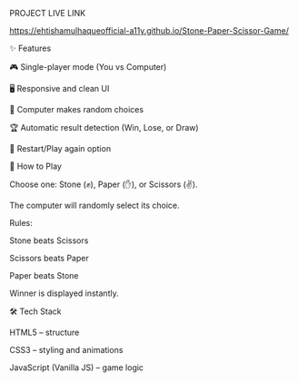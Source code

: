 PROJECT  LIVE  LINK

https://ehtishamulhaqueofficial-a11y.github.io/Stone-Paper-Scissor-Game/

✨ Features

🎮 Single-player mode (You vs Computer)

🖥️ Responsive and clean UI

🤖 Computer makes random choices

🏆 Automatic result detection (Win, Lose, or Draw)

🔄 Restart/Play again option

🚀 How to Play

Choose one: Stone (✊), Paper (✋), or Scissors (✌️).

The computer will randomly select its choice.

Rules:

Stone beats Scissors

Scissors beats Paper

Paper beats Stone

Winner is displayed instantly.

🛠️ Tech Stack

HTML5 – structure

CSS3 – styling and animations

JavaScript (Vanilla JS) – game logic
